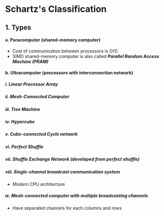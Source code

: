 # Schartz's Classification

## 1. Types

#### a. Paracomputer (shared-memory computer)
- Cost of communication between processors is O(1).
- SIMD shared-memory computer is also called ***Parallel Random Access Machine (PRAM)***


#### b. Ultracomputer (processors with interconnection network)

##### i. Linear Processor Array
##### ii. Mesh-Connected Computer
##### iii. Tree Machine
##### iv. Hypercube
##### v. Cube-connected Cycle network
##### vi. Perfect Shuffle
##### vii. Shuffle Exchange Network (developed from perfect shuffle)
##### viii. Single-channel broadcast communication system
- Modern CPU architecture
##### ix. Mesh-connected computer with multiple broadcasting channels
- Have separated channels for each columns and rows
